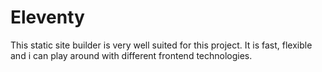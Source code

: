 # Eleventy

This static site builder is very well suited for this project. It is fast, flexible and i can play around with different frontend technologies.

